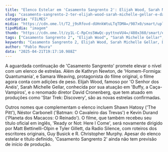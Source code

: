 ```yaml
---
title: "Elenco Estelar em 'Casamento Sangrento 2': Elijah Wood, Sarah Michelle Gellar e David Cronenberg Confirmados!"
slug: "casamento-sangrento-2-ter-elijah-wood-sarah-michelle-gellar-e-david-cronenberg"
categoria: "FILMES"
midia: "https://cdn.ome.lt/T2_j9sRfovd-dUHnkWtuLTqTDMA=/987x0/smart/uploads/conteudo/fotos/casamento-sangrento-2.png"
tipoMidia: "imagem"
thumb: "https://cdn.ome.lt/zy1L-C-RpCns5WwQc-pyttnoVU4=/480x360/smart/extras/conteudos/casamento-sangrento-2_eCVuTGA.png"
tags: ["Casamento Sangrento 2", "Elijah Wood", "Sarah Michelle Gellar", "David Cronenberg", "Kathryn Newton", "Samara Weaving", "filme de suspense", "estrelas de Hollywood"]
keywords: "Casamento Sangrento 2, Elijah Wood, Sarah Michelle Gellar, David Cronenberg, Kathryn Newton, Samara Weaving, filme de suspense, estrelas de Hollywood"
author: "Pablo Moura"
data: "2025-04-21T19:17:10.988Z"
---
```


A aguardada continuação de 'Casamento Sangrento' promete elevar o nível com um elenco de estrelas. Além de Kathryn Newton, de 'Homem-Formiga: Quantumania', e Samara Weaving, protagonista do filme original, o filme agora conta com adições de peso. Elijah Wood, famoso por 'O Senhor dos Anéis', Sarah Michelle Gellar, conhecida por sua atuação em 'Buffy, a Caça-Vampiros', e o renomado diretor David Cronenberg, que tem atuado em produções como 'Star Trek: Discovery', são as novas estrelas confirmadas.

Outros nomes que complementam o elenco incluem Shawn Hatosy ('The Pitt'), Néstor Carbonell ('Batman: O Cavaleiro das Trevas') e Kevin Durand ('Planeta dos Macacos: O Reinado'). O filme, que também recebeu seu título oficial em inglês, 'Ready or Not: Here I Come', será novamente dirigido por Matt Bettinelli-Olpin e Tyler Gillett, da Radio Silence, com roteiros dos escritores originais, Guy Busick e R. Christopher Murphy. Apesar do elenco estelar e título definido, 'Casamento Sangrento 2' ainda não tem previsão de início de produção.